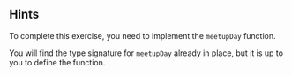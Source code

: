 ## Hints

To complete this exercise, you need to implement the `meetupDay` function.

You will find the type signature for `meetupDay` already in place,
but it is up to you to define the function.
